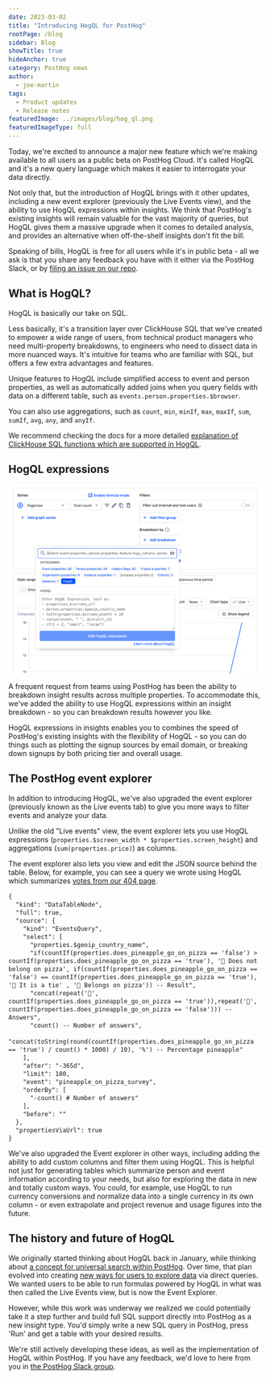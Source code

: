 ```yaml
---
date: 2023-03-02
title: "Introducing HogQL for PostHog"
rootPage: /blog
sidebar: Blog
showTitle: true
hideAnchor: true
category: PostHog news
author:
  - joe-martin
tags:
  - Product updates
  - Release notes
featuredImage: ../images/blog/hog_ql.png
featuredImageType: full
---
```


Today, we're excited to announce a major new feature which we're making available to all users as a public beta on PostHog Cloud. It's called HogQL and it's a new query language which makes it easier to interrogate your data directly.

Not only that, but the introduction of HogQL brings with it other updates, including a new event explorer (previously the Live Events view), and the ability to use HogQL expressions within insights. We think that PostHog's existing insights will remain valuable for the vast majority of queries, but HogQL gives them a massive upgrade when it comes to detailed analysis, and provides an alternative when off-the-shelf insights don't fit the bill. 

Speaking of bills, HogQL is free for all users while it's in public beta - all we ask is that you share any feedback you have with it either via the PostHog Slack, or by [filing an issue on our repo](https://github.com/PostHog/).

## What is HogQL?

HogQL is basically our take on SQL. 

Less basically, it's a transition layer over ClickHouse SQL that we've created to empower a wide range of users, from technical product managers who need multi-property breakdowns, to engineers who need to dissect data in more nuanced ways. It's intuitive for teams who are familiar with SQL, but offers a few extra advantages and features.

Unique features to HogQL include simplified access to event and person properties, as well as automatically added joins when you query fields with data on a different table, such as `events.person.properties.$browser`.

You can also use aggregations, such as `count`, `min`, `minIf`, `max`, `maxIf`, `sum`, `sumIf`, `avg`, `any`, and `anyIf`.

We recommend checking the docs for a more detailed [explanation of ClickHouse SQL functions which are supported in HogQL](/manual/hogql).

## HogQL expressions
![HogQL trends breakdown filter](../images/features/hogql/trends-breakdown.png)

A frequent request from teams using PostHog has been the ability to breakdown insight results across multiple properties. To accommodate this, we've added the ability to use HogQL expressions within an insight breakdown - so you can breakdown results however you like. 

HogQL expressions in insights enables you to combines the speed of PostHog's existing insights with the flexibility of HogQL - so you can do things such as plotting the signup sources by email domain, or breaking down signups by both pricing tier and overall usage.

## The PostHog event explorer 

In addition to introducing HogQL, we've also upgraded the event explorer (previously known as the Live events tab) to give you more ways to filter events and analyze your data.

Unlike the old "Live events" view, the event explorer lets you use HogQL expressions (`properties.$screen_width * $properties.screen_height`) and aggregations (`sum(properties.price)`) as columns.

The event explorer also lets you view and edit the JSON source behind the table. Below, for example, you can see a query we wrote using HogQL which summarizes [votes from our 404 page](/hedgehogsgalore).

```
{
  "kind": "DataTableNode",
  "full": true,
  "source": {
    "kind": "EventsQuery",
    "select": [
      "properties.$geoip_country_name",
      "if(countIf(properties.does_pineapple_go_on_pizza == 'false') > countIf(properties.does_pineapple_go_on_pizza == 'true'), '🍅 Does not belong on pizza', if(countIf(properties.does_pineapple_go_on_pizza == 'false') == countIf(properties.does_pineapple_go_on_pizza == 'true'), '🥦 It is a tie' , '🍍 Belongs on pizza')) -- Result",
      "concat(repeat('🍍', countIf(properties.does_pineapple_go_on_pizza == 'true')),repeat('🍅', countIf(properties.does_pineapple_go_on_pizza == 'false'))) -- Answers",
      "count() -- Number of answers",
      "concat(toString(round(countIf(properties.does_pineapple_go_on_pizza == 'true') / count() * 1000) / 10), '%') -- Percentage pineapple"
    ],
    "after": "-365d",
    "limit": 100,
    "event": "pineapple_on_pizza_survey",
    "orderBy": [
      "-count() # Number of answers"
    ],
    "before": ""
  },
  "propertiesViaUrl": true
}
```

We've also upgraded the Event explorer in other ways, including adding the ability to add custom columns and filter them using HogQL. This is helpful not just for generating tables which summarize person and event information according to your needs, but also for exploring the data in new and totally custom ways. You could, for example, use HogQL to run currency conversions and normalize data into a single currency in its own column - or even extrapolate and project revenue and usage figures into the future. 


## The history and future of HogQL

We originally started thinking about HogQL back in January, while thinking about [a concept for universal search within PostHog](https://github.com/PostHog/posthog/issues/7963). Over time, that plan evolved into creating [new ways for users to explore data](https://github.com/PostHog/meta/issues/86) via direct queries. We wanted users to be able to run formulas powered by HogQL in what was then called the Live Events view, but is now the Event Explorer. 

However, while this work was underway we realized we could potentially take it a step further and build full SQL support directly into PostHog as a new insight type. You'd simply write a new SQL query in PostHog, press 'Run' and get a table with your desired results. 

We're still actively developing these ideas, as well as the implementation of HogQL within PostHog. If you have any feedback, we'd love to here from you in [the PostHog Slack group](/slack).

<ArrayCTA />
